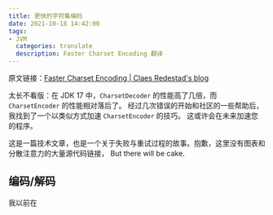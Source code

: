 ```yaml
---
title: 更快的字符集编码
date: 2021-10-18 14:42:00
tags:
- JVM
  categories: translate
  description: Faster Charset Encoding 翻译
---
```


原文链接：[Faster Charset Encoding | Claes Redestad's blog](https://cl4es.github.io/2021/10/17/Faster-Charset-Encoding.html)

太长不看版：在 JDK 17 中，`CharsetDecoder` 的性能高了几倍，而 `CharsetEncoder` 的性能相对落后了。
经过几次错误的开始和社区的一些帮助后，我找到了一个以类似方式加速 `CharsetEncoder` 的技巧。
这或许会在未来加速您的程序。

这是一篇技术文章，也是一个关于失败与重试过程的故事。抱歉，这里没有图表和分散注意力的大量源代码链接，
But there will be cake.

## 编码/解码

我以前在